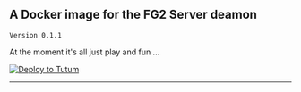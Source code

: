 ## A Docker image for the FG2 Server deamon

    Version 0.1.1

At the moment it's all just play and fun ...

[![Deploy to Tutum](https://s.tutum.co/deploy-to-tutum.svg)][1]

---
[1]: https://dashboard.tutum.co/stack/deploy/?repo=https://github.com/mhubig/fg2server
